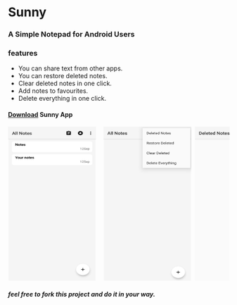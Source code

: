 # Sunny
### A Simple Notepad for Android Users
### features
  * You can share text from other apps.
  * You can restore deleted notes.
  * Clear deleted notes in one click.
  * Add notes to favourites.
  * Delete everything in one click.

#### [Download](https://github.com/Sunnymaharshi/sunny/raw/master/sunny.apk) Sunny App

<pre><img src="main.jpg" alt="main" width="200" height=350"/>  <img src="options.jpg" alt="options" width="200" height=350"/> <img src="nodeleted.jpg" alt="no notes" width="200" height=350"/> <img src="editor.jpg" alt="editor" width="200" height=350"/>  <img src="deleted.jpg" alt="deleted" width="200" height=350"/></pre>

##### feel free to fork this project and do it in your way.
